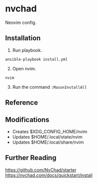 # nvchad

Neovim config.

## Installation

1. Run playbook.

```
ansible-playbook install.yml
````

2. Open nvim.

```
nvim
```

3. Run the command `:MasonInstallAll`

## Reference

## Modifications

* Creates $XDG_CONFIG_HOME/nvim
* Updates $HOME/.local/state/nvim
* Updates $HOME/.local/share/nvim

## Further Reading

https://github.com/NvChad/starter
https://nvchad.com/docs/quickstart/install
